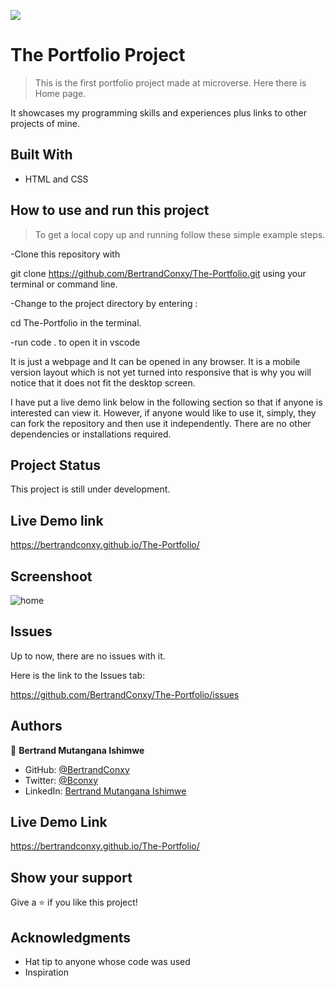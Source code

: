 ![](https://img.shields.io/badge/Microverse-blueviolet)

# The Portfolio Project

>This is the first portfolio project made at microverse.
>Here there is Home page.

It showcases my programming skills and experiences plus links to other projects of mine.

## Built With

- HTML and CSS 

## How to use and run this project

>To get a local copy up and running follow these simple example steps.

-Clone this repository with

git clone https://github.com/BertrandConxy/The-Portfolio.git using your terminal or command line.

-Change to the project directory by entering :

cd The-Portfolio in the terminal.

-run code . to open it in vscode

It is just a webpage and It can be opened in any browser.
It is a mobile version layout which is not yet turned into responsive that is why you will notice that it does not fit the desktop screen.

I have put a live demo link below in the following section so that
if anyone is interested can view it. However, if anyone would like to use it, simply, they can fork the repository and then use it independently.
There are no other dependencies or installations required.

## Project Status
This project is still under development.
## Live Demo link
 https://bertrandconxy.github.io/The-Portfolio/

## Screenshoot


![home](https://user-images.githubusercontent.com/90222110/143865232-58e8eed4-aefb-4cac-a77c-5132257f42e4.jpg)

## Issues

Up to now, there are no issues with it.

Here is the link to the Issues tab:

https://github.com/BertrandConxy/The-Portfolio/issues

## Authors

👤 **Bertrand Mutangana Ishimwe**

- GitHub: [@BertrandConxy](https://github.com/BertrandConxy)
- Twitter: [@Bconxy](https://twitter.com/Bconxy)
- LinkedIn: [Bertrand Mutangana Ishimwe](https://www.linkedin.com/in/bertrand-mutangana-024905220/)


## Live Demo Link
https://bertrandconxy.github.io/The-Portfolio/


## Show your support

Give a ⭐️ if you like this project!

## Acknowledgments

- Hat tip to anyone whose code was used
- Inspiration

